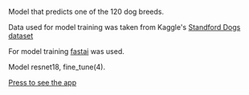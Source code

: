 Model that predicts one of the 120 dog breeds.

Data used for model training was taken from Kaggle's [Standford Dogs dataset](https://www.kaggle.com/jwyang91/dog-breed-classification-using-fastai/)

For model training [fastai](https://pypi.org/project/fastai/) was used.

Model resnet18, fine_tune(4).


[Press to see the app](https://share.streamlit.io/byte5169/dogs_breed_repo/main/stream_app.py)

